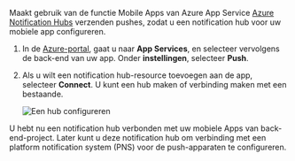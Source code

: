 Maakt gebruik van de functie Mobile Apps van Azure App Service [Azure Notification Hubs] verzenden pushes, zodat u een notification hub voor uw mobiele app configureren.

1. In de [Azure-portal], gaat u naar **App Services**, en selecteer vervolgens de back-end van uw app. Onder **instellingen**, selecteer **Push**.
2. Als u wilt een notification hub-resource toevoegen aan de app, selecteer **Connect**. U kunt een hub maken of verbinding maken met een bestaande.

    ![Een hub configureren](./media/app-service-mobile-create-notification-hub/configure-hub-flow.png)

U hebt nu een notification hub verbonden met uw mobiele Apps van back-end-project. Later kunt u deze notification hub om verbinding met een platform notification system (PNS) voor de push-apparaten te configureren.

[Azure-portal]: https://portal.azure.com/
[Azure Notification Hubs]: https://azure.microsoft.com/en-us/documentation/articles/notification-hubs-push-notification-overview/
